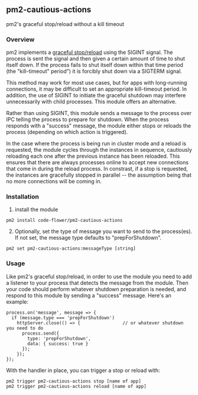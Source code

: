 ## pm2-cautious-actions
pm2's graceful stop/reload without a kill timeout

### Overview
pm2 implements a [graceful stop/reload](http://pm2.keymetrics.io/docs/usage/signals-clean-restart/) using the SIGINT signal. The process is sent the signal and then given a certain amount of time to shut itself down. If the process fails to shut itself down within that time period (the "kill-timeout" period") it is forcibly shut down via a SIGTERM signal.

This method may work for most use cases, but for apps with long-running connections, it may be difficult to set an appropriate kill-timeout period. In addition, the use of SIGINT to initiate the graceful shutdown may interfere unnecessarily with child processes. This module offers an alternative.

Rather than using SIGINT, this module sends a message to the process over IPC telling the process to prepare for shutdown. When the process responds with a "success" message, the module either stops or reloads the process (depending on which action is triggered).

In the case where the process is being run in cluster mode and a reload is requested, the module cycles through the instances in sequence, cautiously reloading each one after the previous instance has been reloaded. This ensures that there are always processes online to accept new connections that come in during the reload process. In constrast, if a stop is requested, the instances are gracefully stopped in parallel -- the assumption being that no more connections will be coming in. 

### Installation
1. install the module
```
pm2 install code-flower/pm2-cautious-actions
```

2. Optionally, set the type of message you want to send to the process(es). If not set, the message type defaults to "prepForShutdown".
```
pm2 set pm2-cautious-actions:messageType [string]
```

### Usage
Like pm2's graceful stop/reload, in order to use the module you need to add a listener to your process that detects the message from the module. Then your code should perform whatever shutdown preparation is needed, and respond to this module by sending a "success" message. Here's an example:
```
process.on('message', message => {
  if (message.type === 'prepForShutdown')
    httpServer.close(() => {                // or whatever shutdown you need to do
      process.send({
        type: 'prepForShutdown',
        data: { success: true }
      });
    });
});
```
With the handler in place, you can trigger a stop or reload with:
```
pm2 trigger pm2-cautious-actions stop [name of app]
pm2 trigger pm2-cautious-actions reload [name of app]
```


